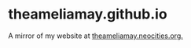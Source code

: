 # theameliamay.github.io
 A mirror of my website at [theameliamay.neocities.org.](https://theameliamay.neocities.org)
